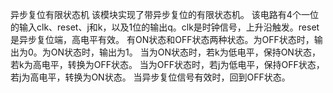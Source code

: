 异步复位有限状态机
该模块实现了带异步复位的有限状态机。
该电路有4个一位的输入clk、reset、j和k，以及1位的输出q。clk是时钟信号，上升沿触发。reset是异步复位端，高电平有效。
有ON状态和OFF状态两种状态。为OFF状态时，输出为0。为ON状态时，输出为1。
当为ON状态时，若k为低电平，保持ON状态，若k为高电平，转换为OFF状态。
当为OFF状态时，若j为低电平，保持OFF状态，若j为高电平，转换为ON状态。
当异步复位信号有效时，回到OFF状态。
